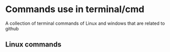 # Commands use in terminal/cmd
A collection of terminal commands of Linux and windows that are related to github

## Linux commands

